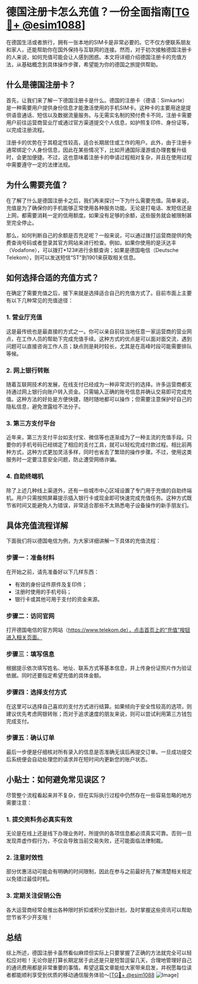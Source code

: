 # 德国注册卡怎么充值？一份全面指南[[TG💪+ @esim1088](https://t.me/s/esim1088)]

在德国生活或者旅行，拥有一张本地的SIM卡是非常必要的。它不仅方便联系朋友和家人，还能帮助你在国外保持与互联网的连接。然而，对于初次接触德国注册卡的人来说，如何充值可能会让人感到困惑。本文将详细介绍德国注册卡的充值方法，从基础概念到具体操作步骤，希望能为你的德国之旅提供帮助。

## 什么是德国注册卡？

首先，让我们来了解一下德国注册卡是什么。德国的注册卡（德语：Simkarte）是一种需要用户提供身份信息才能激活使用的手机SIM卡。这种卡的主要用途是提供语音通话、短信以及数据流量服务。与无需实名制的预付费卡不同，注册卡需要用户前往运营商营业厅或通过官方渠道提交个人信息，如护照复印件、身份证等，以完成注册流程。

注册卡的优势在于其稳定性较高，适合长期居住或工作的用户。此外，由于注册卡通常绑定个人身份信息，因此在某些情况下，比如开通国际漫游或办理套餐升级时，会更加便捷。不过，这也意味着注册卡的申请过程相对复杂，并且在使用过程中需要遵守一定的法律法规。

## 为什么需要充值？

在了解了什么是德国注册卡之后，我们再来探讨一下为什么需要充值。简单来说，充值是为了确保你的手机能够正常使用各种服务功能。无论是打电话、发短信还是上网，都需要消耗一定的信用额度。如果没有足够的余额，这些服务就会被限制甚至完全停止。

那么，如何判断自己的余额是否充足呢？一般来说，可以通过拨打运营商提供的免费查询号码或者登录其官方网站来进行检查。例如，如果你使用的是沃达丰（Vodafone），可以拨打*123#进行余额查询；如果是德国电信（Deutsche Telekom），则可以发送短信“ST”到1901来获取相关信息。

## 如何选择合适的充值方式？

在确定了需要充值之后，接下来就是选择适合自己的充值方式了。目前市面上主要有以下几种常见的充值途径：

### 1. 营业厅充值
这是最传统也是最直接的方式之一。你可以亲自前往当地任意一家运营商的营业网点，在工作人员的帮助下完成充值手续。这种方式的优点是可以面对面交流，遇到问题可以直接咨询工作人员；缺点则是耗时较长，尤其是在高峰时段可能需要排队等候。

### 2. 网上银行转账
随着互联网技术的发展，在线支付已经成为一种非常流行的选择。许多运营商都支持通过网上银行向账户转入资金。只需输入正确的账号信息并确认交易即可完成充值。这种方法的好处是方便快捷，随时随地都可以操作；但需要注意保护好自己的隐私信息，避免泄露给不法分子。

### 3. 第三方支付平台
近年来，第三方支付平台如支付宝、微信等也逐渐成为了一种主流的充值手段。只要你的手机号码已经绑定了相应的支付工具，就可以轻松完成付款过程。相比前两种方式，这种方式更加灵活多样，同时也省去了繁琐的操作步骤。不过，使用这类服务时一定要注意安全问题，防止遭受网络诈骗。

### 4. 自助终端机
除了上述几种线上渠道外，还有一些城市中心区域设置了专门用于充值的自助终端机。用户只需按照屏幕提示插入银行卡或现金即可快速完成充值任务。这种方式既节省时间又能避免人为错误，非常适合那些不太熟悉电子设备操作的新手朋友们。

## 具体充值流程详解

下面我们将以德国电信为例，为大家详细讲解一下具体的充值流程：

### 步骤一：准备材料
在开始之前，请先准备好以下几样东西：
- 有效的身份证件原件及复印件；
- 注册时使用的手机号码；
- 银行卡或其他可用于支付的资金来源。

### 步骤二：访问官网
打开德国电信的官方网站（https://www.telekom.de），点击首页上的“充值”按钮进入相关页面。

### 步骤三：填写信息
根据提示依次填写姓名、地址、联系方式等基本信息，并上传身份证照片作为验证依据。同时还要指定希望充值的具体金额。

### 步骤四：选择支付方式
在这里可以选择自己喜欢的支付方式进行结算。如果倾向于安全性较高的选项，则建议优先考虑网银转账；而对于追求速度的朋友来说，则可以尝试利用第三方钱包完成支付。

### 步骤五：确认订单
最后一步便是仔细核对所有录入的信息是否准确无误后再提交订单。一旦成功提交后系统便会自动处理您的请求并在短时间内更新您的账户状态。

## 小贴士：如何避免常见误区？

尽管整个流程看起来并不复杂，但在实际执行过程中仍然存在一些容易忽略的地方需要注意：

### 1. 提交资料务必真实有效
无论是在线上还是线下办理业务时，所提供的各项信息都必须真实可靠。否则一旦发现弄虚作假行为，不仅会导致当前交易失败，还可能面临法律制裁。

### 2. 注意时效性
部分优惠活动可能会有明确的时间限制，因此在参与之前最好先了解清楚相关规定以免错过最佳时机。

### 3. 定期关注促销公告
各大运营商经常会推出各种限时折扣或积分奖励计划，及时掌握这些资讯可以帮助您节省不少开支哦！

## 总结

综上所述，德国注册卡虽然看似麻烦但实际上只要掌握了正确的方法就完全可以轻松应对啦！无论你是打算长期定居于此还是只是短暂逗留几天，合理地管理好自己的通讯费用都是非常重要的事情。希望这篇文章能给大家带来启发，并祝愿每位读者都能顺利享受到优质的移动通信服务体验～[[TG💪+ @esim1088](https://t.me/s/esim1088) ![Image](https://i.postimg.cc/4NQfJmqS/Snipaste-2025-05-13-00-14-12.png)]